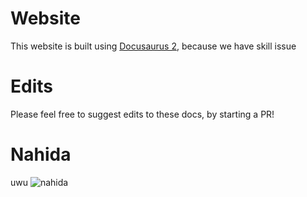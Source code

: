 # Website

This website is built using [Docusaurus 2](https://docusaurus.io/), because we have skill issue

# Edits

Please feel free to suggest edits to these docs, by starting a PR! 

# Nahida

uwu
![nahida](https://cdn.mikandev.tech/public-assets/nihido.png "my simp")
